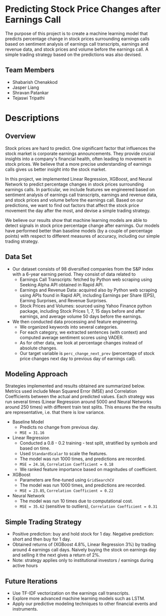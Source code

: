 # Predicting Stock Price Changes after Earnings Call
The purpose of this project is to create a machine learning model that predicts percentage change in stock prices surrounding earnings calls based on sentiment analysis of earnings call transcripts, earnings and revenue data, and stock prices and volume before the earnings call. A simple trading strategy based on the predictions was also devised.

## Team Members
- Shabarish Chenakkod
- Jasper Liang
- Shravan Patankar
- Tejaswi Tripathi

# Descriptions
## Overview
Stock prices are hard to predict. One significant factor that influences the stock market is corporate earnings announcements. They provide crucial insights into a company's financial health, often leading to movement in stock prices. We believe that a more precise understanding of earnings calls gives us better insight into the stock market. 

In this project, we implemented Linear Regression, XGBoost, and Neural Network to predict percentage changes in stock prices surrounding earnings calls. In particular, we include features we engineered based on sentiment analysis of earnings call transcripts, earnings and revenue data, and stock prices and volume before the earnings call. Based on our predictions, we want to find out factors that affect the stock price movement the day after the most, and devise a simple trading strategy.

We believe our results show that machine learning models are able to detect signals in stock price percentage change after earnings. Our models have performed better than baseline models (by a couple of percentage points) with respect to different measures of accuracy, including our simple trading strategy.

## Data Set
- Our dataset consists of 98 diversified companies from the S&P index with a 6-year earning period. They consist of data related to
   - Earnings Call Transcripts: fetched by Python web scraping using Seeking Alpha API obtained in Rapid API. 
   - Earnings and Revenue Data: acquired also by Python web scraping using APIs found in Rapid API, including Earnings per Share (EPS), Earning Surprises, and Revenue Surprises.
   - Stock Prices and Volumes: sourced using Yahoo Finance python package, including Stock Prices 1, 7, 15 days before and after earnings, and average volume 50 days before the earnings.
- We then conducted data processing and feature engineering.
   - We organized keywords into several categories.
   - For each category, we extracted sentences (with context) and computed average sentiment scores using VADER.
   - As for other data, we look at percentage changes instead of absolute changes.
   - Our target variable is ```perc_change_next_prev``` (percentage of stock price changes next day to previous day of earnings call).
 
## Modeling Approach
Strategies implemented and results obtained are summarized below. Metrics used include Mean Squared Error (MSE) and Correlation Coefficients between the actual and predicted values. Each strategy was run several times (Linear Regression around 5000 and Neural Networks around 250 times) with different train test splits. This ensures the the results are representative, i.e. that there is low variance.
- Baseline Model
  - Predicts no change from previous day.
  - ```MSE = 31.16 ```
- Linear Regression
  - Conducted a 0.8 - 0.2 training - test split, stratified by symbols and based on time.
  - Used ```StandardScalar``` to scale the features.
  - The model was run 1000 times, and predictions are recorded.
  - ```MSE = 24.16```, ```Correlation Coefficient = 0.18```
  - We ranked feature importance based on magnitudes of coefficient.
- XGBoost
  - Parameters are fine-tuned using ```GridSearchCV```
  - The model was run 1000 times, and predictions are recorded.
  - ```MSE = 23.85```, ```Correlation Coefficient = 0.22```
- Neural Network
  - The model was run 10 times due to computational cost.
  - ```MSE = 35.62``` (sensitive to outliers), ```Correlation Coefficient = 0.31```
 
## Simple Trading Strategy
- Positive prediction: buy and hold stock for 1 day. Negative prediction: short and then buy for 1 day.
- Obtained returns of (XGBoost 4.8%, Linear Regression 3%) by trading around 4 earnings call days. Naively buying the stock on earnings day and selling it the next gives a return of 2%.
- Note: strategy applies only to institutional investors / earnings during active hours

## Future Iterations
- Use TF-IDF vectorization on the earnings call transcripts.
- Explore more advanced machine learning models such as LSTM.
- Apply our predictive modeling techniques to other financial events and instruments.

